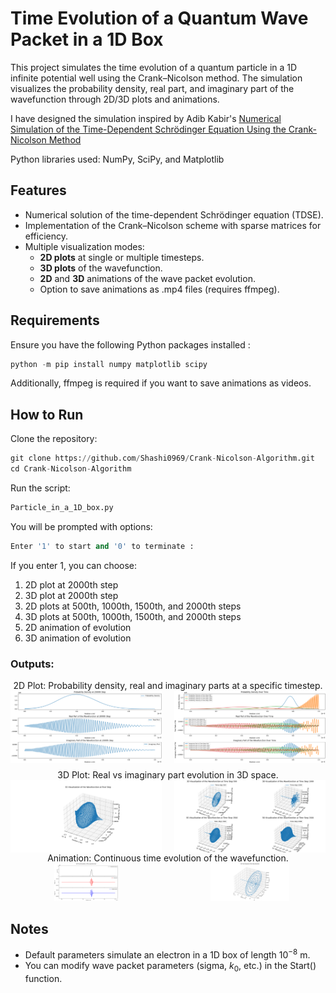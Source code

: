 # Time Evolution of a Quantum Wave Packet in a 1D Box

This project simulates the time evolution of a quantum particle in a 1D infinite potential well using the Crank–Nicolson method. The simulation visualizes the probability density, real part, and imaginary part of the wavefunction through 2D/3D plots and animations.

I have designed the simulation inspired by Adib Kabir's [Numerical Simulation of the Time-Dependent Schrödinger Equation Using the Crank-Nicolson Method](https://arxiv.org/pdf/2410.10060)

Python libraries used: NumPy, SciPy, and Matplotlib
## Features 
- Numerical solution of the time-dependent Schrödinger equation (TDSE).
- Implementation of the Crank–Nicolson scheme with sparse matrices for efficiency.
- Multiple visualization modes:
  - **2D plots** at single or multiple timesteps.
  - **3D plots** of the wavefunction.
  - **2D** and **3D** animations of the wave packet evolution.
  - Option to save animations as .mp4 files (requires ffmpeg).
## Requirements 
Ensure you have the following Python packages installed : 
```python
python -m pip install numpy matplotlib scipy
```
Additionally, ffmpeg is required if you want to save animations as videos.
## How to Run 
Clone the repository:
```python
git clone https://github.com/Shashi0969/Crank-Nicolson-Algorithm.git
cd Crank-Nicolson-Algorithm
```
Run the script:
```python
Particle_in_a_1D_box.py
```
You will be prompted with options:
```python
Enter '1' to start and '0' to terminate :
```
If you enter 1, you can choose:
1. 2D plot at 2000th step
2. 3D plot at 2000th step
3. 2D plots at 500th, 1000th, 1500th, and 2000th steps
4. 3D plots at 500th, 1000th, 1500th, and 2000th steps
5. 2D animation of evolution
7. 3D animation of evolution
### Outputs: 
  <div align="center">
      2D Plot: Probability density, real and imaginary parts at a specific timestep.
    <div style="display: flex; justify-content: space-between; margin-bottom: 10px;">
      <img src="Outputs/Figure_2.png" alt="Figure_2" style="width:48%;"/>
      <img src="Outputs/Figure_4.png" alt="Figure_4" style="width:48%;"/>
    </div>
      3D Plot: Real vs imaginary part evolution in 3D space.
    <div style="display: flex; justify-content: space-between;">
      <img src="Outputs/Figure_3.png" alt="Figure_3" style="width:48%;"/>
      <img src="Outputs/Figure_5.png" alt="Figure_5" style="width:48%;"/>
    </div>
      
  </div>
  <div align="center">
    Animation: Continuous time evolution of the wavefunction.
    <div style="display: flex; justify-content: center; gap: 20px; margin-bottom: 20px;">
      <a href="https://drive.google.com/file/d/1A8jI5QGZsObaHfwee_EqDFXKVeiyhvhx/view?usp=drive_link" target="_blank">
        <img src="Thumbnails/Thumbnail_2D.png" alt="2D Animation" style="width:42%;"/>
      </a>
      <a href="https://drive.google.com/file/d/1e21X9uH-5Ih3wdVBxry3Pav4X-x1uFd8/view?usp=drive_link" target="_blank">
        <img src="Thumbnails/Thumbnail_3D.png" alt="3D Animation" style="width:51.9%;"/>
      </a>
    </div>
    
  </div>

## Notes
- Default parameters simulate an electron in a 1D box of length $10^{-8}$ m.
- You can modify wave packet parameters (sigma, $k_0$, etc.) in the Start() function.

